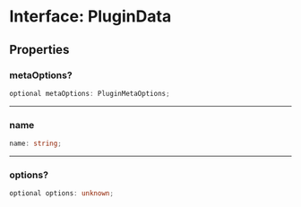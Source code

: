 # Interface: PluginData

## Properties

### metaOptions?

```ts
optional metaOptions: PluginMetaOptions;
```

***

### name

```ts
name: string;
```

***

### options?

```ts
optional options: unknown;
```
